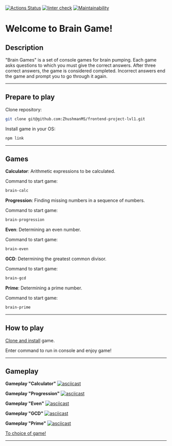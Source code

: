 [![Actions Status](https://github.com/ZhushmanMS/frontend-project-lvl1/workflows/hexlet-check/badge.svg)](https://github.com/ZhushmanMS/frontend-project-lvl1/actions)
[![linter check](https://github.com/ZhushmanMS/frontend-project-lvl1/actions/workflows/linter-check.yml/badge.svg)](https://github.com/ZhushmanMS/frontend-project-lvl1/actions/workflows/linter-check.yml)
[![Maintainability](https://api.codeclimate.com/v1/badges/e8c6683c98158ab4c0b5/maintainability)](https://codeclimate.com/github/ZhushmanMS/frontend-project-lvl1/maintainability)

# Welcome to Brain Game!



## Description

"Brain Games" is a set of console games for brain pumping. Each game asks questions to which you must give the correct answers. After three correct answers, the game is considered completed. Incorrect answers end the game and prompt you to go through it again.
____



## Prepare to play

Clone repository:
```sh
git clone git@github.com:ZhushmanMS/frontend-project-lvl1.git
```

Install game in your OS:
```sh
npm link
```
____



## Games

**Calculator**: Arithmetic expressions to be calculated.

Сommand to start game:
```sh
brain-calc
```
**Progression**: Finding missing numbers in a sequence of numbers.

Сommand to start game:
```sh
brain-progression
```
**Even**: Determining an even number.

Сommand to start game:
```sh
brain-even
```
**GCD**: Determining the greatest common divisor.

Сommand to start game:
```sh
brain-gcd
```
**Prime**: Determining a prime number.

Сommand to start game:
```sh
brain-prime
```
____



## How to play

[Clone and install](https://github.com/ZhushmanMS/frontend-project-lvl1#prepare-to-play) game.

Enter command to run in console and enjoy game!
____



## Gameplay


**Gameplay "Calculator"**
[![asciicast](https://asciinema.org/a/4lH5GUfQANPbqL7XUhQmGwmW7.png)](https://asciinema.org/a/4lH5GUfQANPbqL7XUhQmGwmW7)


**Gameplay "Progression"**
[![asciicast](https://asciinema.org/a/3pFurat868v9tAx4W3FlOQiL7.png)](https://asciinema.org/a/3pFurat868v9tAx4W3FlOQiL7)


**Gameplay "Even"**
[![asciicast](https://asciinema.org/a/82ltZNC58AGOXOrpEKsnHmWoH.png)](https://asciinema.org/a/82ltZNC58AGOXOrpEKsnHmWoH)


**Gameplay "GCD"**
[![asciicast](https://asciinema.org/a/7eDfxd3wRPn0eQADMQVTM2G49.png)](https://asciinema.org/a/7eDfxd3wRPn0eQADMQVTM2G49)


**Gameplay "Prime"**
[![asciicast](https://asciinema.org/a/ZVjvzruYFHcqCw7n34VwaNYX9.png)](https://asciinema.org/a/ZVjvzruYFHcqCw7n34VwaNYX9)

[To choice of game!](https://github.com/ZhushmanMS/frontend-project-lvl1#games)
____
